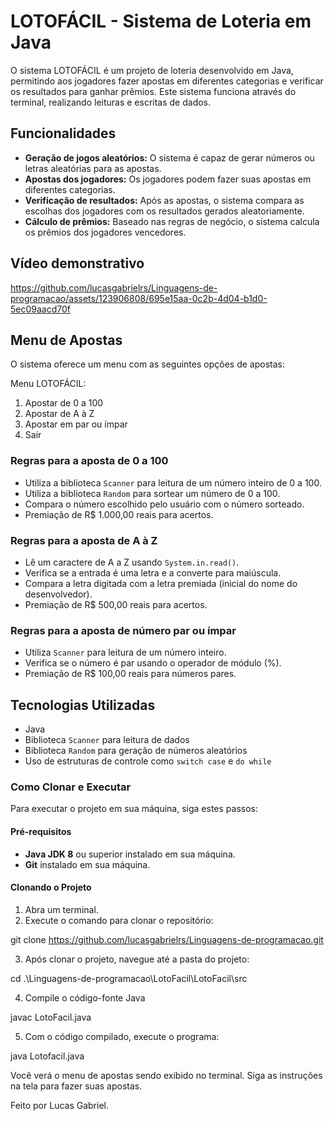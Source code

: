 # LOTOFÁCIL - Sistema de Loteria em Java

O sistema LOTOFÁCIL é um projeto de loteria desenvolvido em Java, permitindo aos jogadores fazer apostas em diferentes categorias e verificar os resultados para ganhar prêmios. Este sistema funciona através do terminal, realizando leituras e escritas de dados.

## Funcionalidades

- **Geração de jogos aleatórios:** O sistema é capaz de gerar números ou letras aleatórias para as apostas.
- **Apostas dos jogadores:** Os jogadores podem fazer suas apostas em diferentes categorias.
- **Verificação de resultados:** Após as apostas, o sistema compara as escolhas dos jogadores com os resultados gerados aleatoriamente.
- **Cálculo de prêmios:** Baseado nas regras de negócio, o sistema calcula os prêmios dos jogadores vencedores.

## Vídeo demonstrativo


https://github.com/lucasgabrielrs/Linguagens-de-programacao/assets/123906808/695e15aa-0c2b-4d04-b1d0-5ec09aacd70f


## Menu de Apostas

O sistema oferece um menu com as seguintes opções de apostas:

Menu LOTOFÁCIL:

1) Apostar de 0 a 100
2) Apostar de A à Z
3) Apostar em par ou ímpar
0) Sair

### Regras para a aposta de 0 a 100

- Utiliza a biblioteca `Scanner` para leitura de um número inteiro de 0 a 100.
- Utiliza a biblioteca `Random` para sortear um número de 0 a 100.
- Compara o número escolhido pelo usuário com o número sorteado.
- Premiação de R$ 1.000,00 reais para acertos.

### Regras para a aposta de A à Z

- Lê um caractere de A a Z usando `System.in.read()`.
- Verifica se a entrada é uma letra e a converte para maiúscula.
- Compara a letra digitada com a letra premiada (inicial do nome do desenvolvedor).
- Premiação de R$ 500,00 reais para acertos.

### Regras para a aposta de número par ou ímpar

- Utiliza `Scanner` para leitura de um número inteiro.
- Verifica se o número é par usando o operador de módulo (%).
- Premiação de R$ 100,00 reais para números pares.

## Tecnologias Utilizadas

- Java
- Biblioteca `Scanner` para leitura de dados
- Biblioteca `Random` para geração de números aleatórios
- Uso de estruturas de controle como `switch case` e `do while`

### Como Clonar e Executar

Para executar o projeto em sua máquina, siga estes passos:

#### Pré-requisitos

- **Java JDK 8** ou superior instalado em sua máquina.
- **Git** instalado em sua máquina.

#### Clonando o Projeto

1. Abra um terminal.
2. Execute o comando para clonar o repositório:

git clone https://github.com/lucasgabrielrs/Linguagens-de-programacao.git

3. Após clonar o projeto, navegue até a pasta do projeto:

cd .\Linguagens-de-programacao\LotoFacil\LotoFacil\src

4. Compile o código-fonte Java

javac LotoFacil.java

5. Com o código compilado, execute o programa:

java Lotofacil.java

Você verá o menu de apostas sendo exibido no terminal. Siga as instruções na tela para fazer suas apostas.

Feito por Lucas Gabriel.

